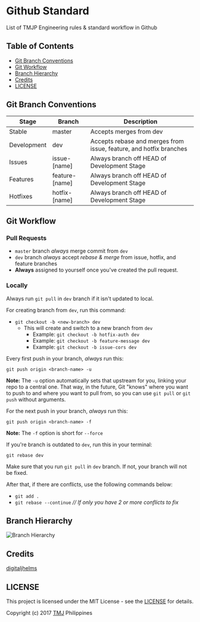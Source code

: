 # Github Standard

List of TMJP Engineering rules &amp; standard workflow in Github

## Table of Contents

- [Git Branch Conventions](https://github.com/TMJPEngineering/Standard-Workflow-Rules/tree/master/Github#quick-legend)
- [Git Workflow](https://github.com/TMJPEngineering/Standard-Workflow-Rules/tree/master/Github#git-workflow)
- [Branch Hierarchy](https://github.com/TMJPEngineering/Standard-Workflow-Rules/tree/master/Github#branch-hierarchy)
- [Credits](https://github.com/TMJPEngineering/Standard-Workflow-Rules/tree/master/Github#credits)
- [LICENSE](https://github.com/TMJPEngineering/Standard-Workflow-Rules/tree/master/Github#license)

## Git Branch Conventions

<table>
  <thead>
    <tr>
      <th>Stage</th>
      <th>Branch</th>
      <th>Description</th>
    </tr>
  </thead>
  <tbody>
    <tr>
      <td>Stable</td>
      <td>master</td>
      <td>Accepts merges from dev</td>
    </tr>
    <tr>
      <td>Development</td>
      <td>dev</td>
      <td>Accepts rebase and merges from issue, feature, and hotfix branches</td>
    </tr>
    <tr>
      <td>Issues</td>
      <td>issue-[name]</td>
      <td>Always branch off HEAD of Development Stage</td>
    </tr>
    <tr>
      <td>Features</td>
      <td>feature-[name]</td>
      <td>Always branch off HEAD of Development Stage</td>
    </tr>
    <tr>
      <td>Hotfixes</td>
      <td>hotfix-[name]</td>
      <td>Always branch off HEAD of Development Stage</td>
    </tr>
  </tbody>
</table>

## Git Workflow

### Pull Requests

- `master` branch *always* merge commit from `dev`
- `dev` branch *always* accept *rebase & merge* from issue, hotfix, and feature branches
- **Always** assigned to yourself once you've created the pull request.

### Locally

Always run `git pull` in `dev` branch if it isn't updated to local.

For creating branch from `dev`, run this command:

- `git checkout -b <new-branch> dev`
  - This will create and switch to a new branch from `dev`
    - Example: `git checkout -b hotfix-auth dev`
    - Example: `git checkout -b feature-message dev`
    - Example: `git checkout -b issue-cors dev`

Every first push in your branch, *always* run this:

```
git push origin <branch-name> -u
```

**Note:** The `-u` option automatically sets that upstream for you, linking your repo to a central one. That way, in the future, Git "knows" where you want to push to and where you want to pull from, so you can use `git pull` or `git push` without arguments.

For the next push in your branch, *always* run this:

```
git push origin <branch-name> -f
```

**Note:** The `-f` option is short for `--force`

If you're branch is outdated to `dev`, run this in your terminal:

```
git rebase dev 
```

Make sure that you run `git pull` in `dev` branch. If not, your branch will not be fixed.

After that, if there are conflicts, use the following commands below:

- `git add .`
- `git rebase --continue` *// If only you have 2 or more conflicts to fix*

## Branch Hierarchy

![Branch Hierarchy](https://cloud.githubusercontent.com/assets/21231662/23843177/e179dfda-07f4-11e7-8685-3f0b01b2ff96.png)

## Credits

[digitaljhelms](https://gist.github.com/digitaljhelms/4287848)

## LICENSE

This project is licensed under the MIT License - see the [LICENSE](https://github.com/TMJPEngineering/Standard-Workflow-Rules/blob/master/LICENSE) for details.

Copyright (c) 2017 [TMJ](http://www.tmj.jp) Philippines